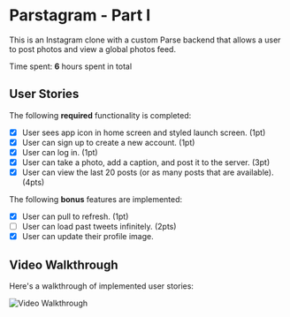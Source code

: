 # Parstagram - Part I

This is an Instagram clone with a custom Parse backend that allows a user to post photos and view a global photos feed.

Time spent: **6** hours spent in total

## User Stories

The following **required** functionality is completed:

- [x] User sees app icon in home screen and styled launch screen. (1pt)
- [x] User can sign up to create a new account. (1pt)
- [x] User can log in. (1pt)
- [x] User can take a photo, add a caption, and post it to the server. (3pt)
- [x] User can view the last 20 posts (or as many posts that are available). (4pts) 

The following **bonus** features are implemented:

- [x] User can pull to refresh. (1pt)
- [ ] User can load past tweets infinitely. (2pts)
- [x] User can update their profile image.
## Video Walkthrough

Here's a walkthrough of implemented user stories:

<img src='https://imgur.com/Iwc72ti' title='Video Walkthrough' width='' alt='Video Walkthrough' />
